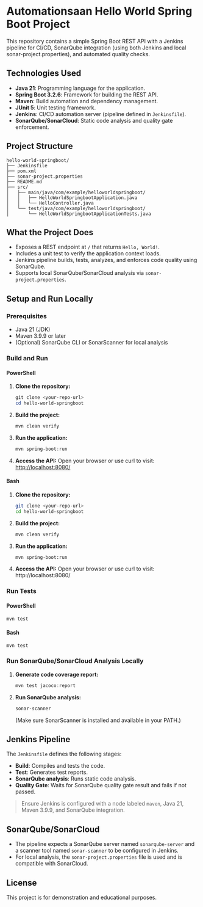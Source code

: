 # Automationsaan Hello World Spring Boot Project

This repository contains a simple Spring Boot REST API with a Jenkins pipeline for CI/CD, SonarQube integration (using both Jenkins and local sonar-project.properties), and automated quality checks.

## Technologies Used

- **Java 21**: Programming language for the application.
- **Spring Boot 3.2.6**: Framework for building the REST API.
- **Maven**: Build automation and dependency management.
- **JUnit 5**: Unit testing framework.
- **Jenkins**: CI/CD automation server (pipeline defined in `Jenkinsfile`).
- **SonarQube/SonarCloud**: Static code analysis and quality gate enforcement.

## Project Structure

```
hello-world-springboot/
├── Jenkinsfile
├── pom.xml
├── sonar-project.properties
├── README.md
├── src/
│   ├── main/java/com/example/helloworldspringboot/
│   │   ├── HelloWorldSpringbootApplication.java
│   │   └── HelloController.java
│   └── test/java/com/example/helloworldspringboot/
│       └── HelloWorldSpringbootApplicationTests.java
```

## What the Project Does

- Exposes a REST endpoint at `/` that returns `Hello, World!`.
- Includes a unit test to verify the application context loads.
- Jenkins pipeline builds, tests, analyzes, and enforces code quality using SonarQube.
- Supports local SonarQube/SonarCloud analysis via `sonar-project.properties`.

## Setup and Run Locally

### Prerequisites
- Java 21 (JDK)
- Maven 3.9.9 or later
- (Optional) SonarQube CLI or SonarScanner for local analysis

### Build and Run

#### PowerShell
1. **Clone the repository:**
   ```powershell
   git clone <your-repo-url>
   cd hello-world-springboot
   ```
2. **Build the project:**
   ```powershell
   mvn clean verify
   ```
3. **Run the application:**
   ```powershell
   mvn spring-boot:run
   ```
4. **Access the API:**
   Open your browser or use curl to visit: [http://localhost:8080/](http://localhost:8080/)

#### Bash
1. **Clone the repository:**
   ```bash
   git clone <your-repo-url>
   cd hello-world-springboot
   ```
2. **Build the project:**
   ```bash
   mvn clean verify
   ```
3. **Run the application:**
   ```bash
   mvn spring-boot:run
   ```
4. **Access the API:**
   Open your browser or use curl to visit: http://localhost:8080/

### Run Tests
#### PowerShell
```powershell
mvn test
```
#### Bash
```bash
mvn test
```

### Run SonarQube/SonarCloud Analysis Locally

1. **Generate code coverage report:**
   ```powershell
   mvn test jacoco:report
   ```
2. **Run SonarQube analysis:**
   ```powershell
   sonar-scanner
   ```
   (Make sure SonarScanner is installed and available in your PATH.)

## Jenkins Pipeline

The `Jenkinsfile` defines the following stages:
- **Build**: Compiles and tests the code.
- **Test**: Generates test reports.
- **SonarQube analysis**: Runs static code analysis.
- **Quality Gate**: Waits for SonarQube quality gate result and fails if not passed.

> Ensure Jenkins is configured with a node labeled `maven`, Java 21, Maven 3.9.9, and SonarQube integration.

## SonarQube/SonarCloud
- The pipeline expects a SonarQube server named `sonarqube-server` and a scanner tool named `sonar-scanner` to be configured in Jenkins.
- For local analysis, the `sonar-project.properties` file is used and is compatible with SonarCloud.

## License
This project is for demonstration and educational purposes.
